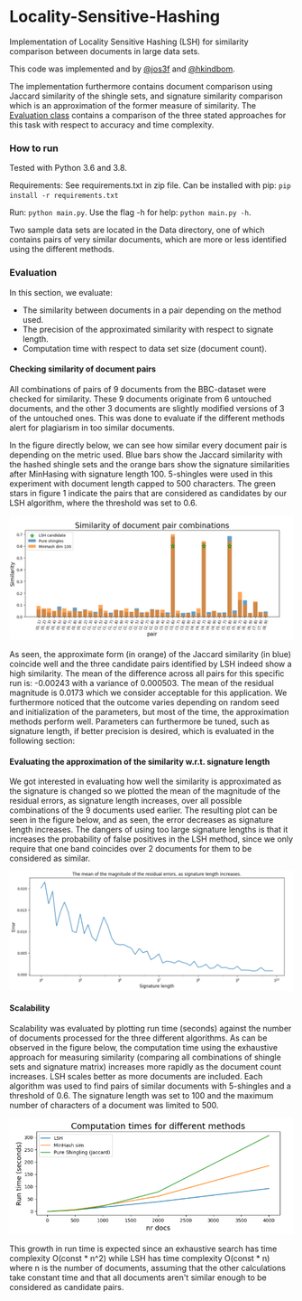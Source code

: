 # Locality-Sensitive-Hashing
Implementation of Locality Sensitive Hashing (LSH) for similarity comparison between documents in large data sets.

This code was implemented and by [@jos3f](https://github.com/hkindbom/ID2222-Data-Mining) and  [@hkindbom](https://github.com/hkindbom). 

The implementation furthermore contains document comparison using Jaccard similarity of the shingle sets, and signature similarity comparison which is an approximation of the former measure of similarity. The [Evaluation class](https://github.com/Jos3f/Locality-Sensitive-Hashing/blob/main/Evaluation.py) contains a comparison of the three stated approaches for this task with respect to accuracy and time complexity. 

### How to run

Tested with Python 3.6 and 3.8. 

Requirements: See requirements.txt in zip file. Can be installed with pip: `pip install -r requirements.txt`

Run: `python main.py`. Use the flag -h for help: `python main.py -h`.  

Two sample data sets are located in the Data directory, one of which contains pairs of very similar documents, which are more or less identified using the different methods.

### Evaluation

In this section, we evaluate: 
* The similarity between documents in a pair depending on the method used.
* The precision of the approximated similarity with respect to signate length.
* Computation time with respect to data set size (document count).

#### Checking similarity of document pairs

All combinations of pairs of 9 documents from the BBC-dataset were checked for similarity. These 9 documents originate from 6 untouched documents, and the other 3 documents are slightly modified versions of 3 of the untouched ones. This was done to evaluate if the different methods alert for plagiarism in too similar documents. 

In the figure directly below, we can see how similar every document pair is depending on the metric used. Blue bars show the Jaccard similarity with the hashed shingle sets and the orange bars show the signature similarities after MinHasing with signature length 100. 5-shingles were used in this experiment with document length capped to 500 characters. The green stars in figure 1 indicate the pairs that are considered as candidates by our LSH algorithm, where the threshold was set to 0.6.

![doc_similarity_plot](Results/bbc-small-doc_similarity.png)

As seen, the approximate form (in orange) of the Jaccard similarity (in blue) coincide well and the three candidate pairs identified by LSH indeed show a high similarity. The mean of the difference across all pairs for this specific run is: -0.00243 with a variance of 0.000503. The mean of the residual magnitude is 0.0173 which we consider acceptable for this application. We furthermore noticed that the outcome varies depending on random seed and initialization of the parameters, but most of the time, the approximation methods perform well. Parameters can furthermore be tuned, such as signature length, if better precision is desired, which is evaluated in the following section: 

#### Evaluating the approximation of the similarity w.r.t. signature length

We got interested in evaluating how well the similarity is approximated as the signature is changed so we plotted the mean of the magnitude of the residual errors, as signature length increases, over all possible combinations of the 9 documents used earlier. The resulting plot can be seen in the figure below, and as seen, the error decreases as signature length increases. The dangers of using too large signature lengths is that it increases the probability of false positives in the LSH method, since we only require that one band coincides over 2 documents for them to be considered as similar. 

![error-vs-signature-length-plot](Results/error-vs-signature-length.png)

#### Scalability

Scalability was evaluated by plotting run time (seconds) against the number of documents processed for the three different algorithms. As can be observed in the figure below, the computation time using the exhaustive approach for measuring similarity (comparing all combinations of shingle sets and signature matrix) increases more rapidly as the document count increases. LSH scales better as more documents are included. Each algorithm was used to find pairs of similar documents with 5-shingles  and a threshold of 0.6. The signature length was set to 100 and the maximum number of characters of a document was limited to 500. 

![time-complexity-comparison-plot](Results/time-complexity-comparison.png)

This growth in run time is expected since an exhaustive search has time complexity O(const * n^2) while LSH has time complexity O(const * n) where n is the number of documents, assuming that the other calculations take constant time and that all documents aren't similar enough to be considered as candidate pairs. 